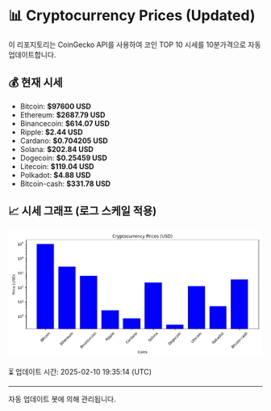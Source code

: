 
# 📊 Cryptocurrency Prices (Updated)

이 리포지토리는 CoinGecko API를 사용하여 코인 TOP 10 시세를 10분가격으로 자동 업데이트합니다.

## 💰 현재 시세
- Bitcoin: **$97600 USD**
- Ethereum: **$2687.79 USD**
- Binancecoin: **$614.07 USD**
- Ripple: **$2.44 USD**
- Cardano: **$0.704205 USD**
- Solana: **$202.84 USD**
- Dogecoin: **$0.25459 USD**
- Litecoin: **$119.04 USD**
- Polkadot: **$4.88 USD**
- Bitcoin-cash: **$331.78 USD**

## 📈 시세 그래프 (로그 스케일 적용)
![Crypto Prices](crypto_prices.png)

⏳ 업데이트 시간: 2025-02-10 19:35:14 (UTC)

---
자동 업데이트 봇에 의해 관리됩니다.
